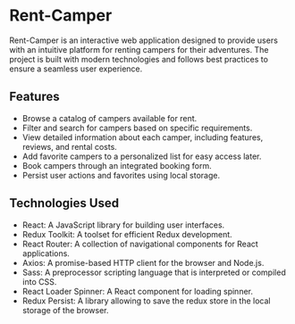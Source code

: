 # Rent-Camper

Rent-Camper is an interactive web application designed to provide users with an
intuitive platform for renting campers for their adventures. The project is
built with modern technologies and follows best practices to ensure a seamless
user experience.

## Features

- Browse a catalog of campers available for rent.
- Filter and search for campers based on specific requirements.
- View detailed information about each camper, including features, reviews, and
  rental costs.
- Add favorite campers to a personalized list for easy access later.
- Book campers through an integrated booking form.
- Persist user actions and favorites using local storage.

## Technologies Used

- React: A JavaScript library for building user interfaces.
- Redux Toolkit: A toolset for efficient Redux development.
- React Router: A collection of navigational components for React applications.
- Axios: A promise-based HTTP client for the browser and Node.js.
- Sass: A preprocessor scripting language that is interpreted or compiled into
  CSS.
- React Loader Spinner: A React component for loading spinner.
- Redux Persist: A library allowing to save the redux store in the local storage
  of the browser.
